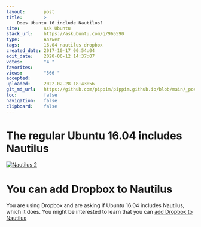 ```yaml
---
layout:       post
title:        >
    Does Ubuntu 16 include Nautilus?
site:         Ask Ubuntu
stack_url:    https://askubuntu.com/q/965590
type:         Answer
tags:         16.04 nautilus dropbox
created_date: 2017-10-17 00:54:04
edit_date:    2020-06-12 14:37:07
votes:        "4 "
favorites:    
views:        "566 "
accepted:     
uploaded:     2022-02-28 18:43:56
git_md_url:   https://github.com/pippim/pippim.github.io/blob/main/_posts/2017/2017-10-17-Does-Ubuntu-16-include-Nautilus_.md
toc:          false
navigation:   false
clipboard:    false
---
```


# The regular Ubuntu 16.04 includes Nautilus

[![Nautilus 2][1]][1]

# You can add Dropbox to Nautilus

You are using Dropbox and are asking if Ubuntu 16.04 includes Nautilus, which it does. You might be interested to learn that you can [add Dropbox to Nautilus](https://ubuntuforums.org/showthread.php?t=2332623)

  [1]: https://i.stack.imgur.com/Zo5SL.png
